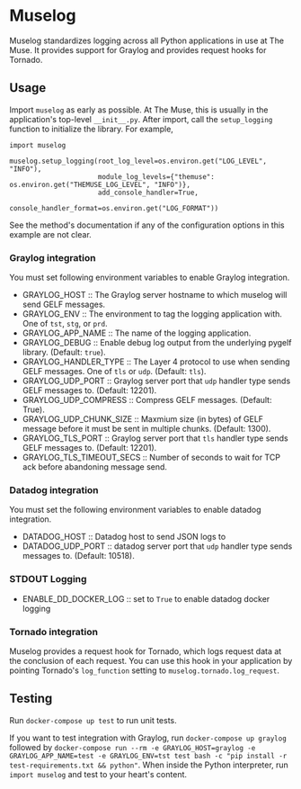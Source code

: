 # Muselog #

Muselog standardizes logging across all Python applications in use at The Muse. It provides support
for Graylog and provides request hooks for Tornado.

## Usage

Import `muselog` as early as possible. At The Muse, this is usually in the application's top-level `__init__.py`.
After import, call the `setup_logging` function to initialize the library. For example,

```
import muselog

muselog.setup_logging(root_log_level=os.environ.get("LOG_LEVEL", "INFO"),
                      module_log_levels={"themuse": os.environ.get("THEMUSE_LOG_LEVEL", "INFO")},
                      add_console_handler=True,
                      console_handler_format=os.environ.get("LOG_FORMAT"))
```

See the method's documentation if any of the configuration options in this example are not clear.

### Graylog integration
You must set following environment variables to enable Graylog integration.

- GRAYLOG_HOST              :: The Graylog server hostname to which muselog will send GELF messages.
- GRAYLOG_ENV               :: The environment to tag the logging application with. One of `tst`, `stg`, or `prd`.
- GRAYLOG_APP_NAME          :: The name of the logging application.
- GRAYLOG_DEBUG             :: Enable debug log output from the underlying pygelf library. (Default: `true`).
- GRAYLOG_HANDLER_TYPE      :: The Layer 4 protocol to use when sending GELF messages. One of `tls` or `udp`. (Default: `tls`).
- GRAYLOG_UDP_PORT          :: Graylog server port that `udp` handler type sends GELF messages to. (Default: 12201).
- GRAYLOG_UDP_COMPRESS      :: Compress GELF messages. (Default: True).
- GRAYLOG_UDP_CHUNK_SIZE    :: Maxmium size (in bytes) of GELF message before it must be sent in multiple chunks. (Default: 1300).
- GRAYLOG_TLS_PORT          :: Graylog server port that `tls` handler type sends GELF messages to. (Default: 12201).
- GRAYLOG_TLS_TIMEOUT_SECS  :: Number of seconds to wait for TCP ack before abandoning message send.

### Datadog integration
You must set the following environment variables to enable datadog integration.

- DATADOG_HOST            :: Datadog host to send JSON logs to
- DATADOG_UDP_PORT        :: datadog server port that `udp` handler type sends messages to. (Default: 10518).


### STDOUT Logging 
- ENABLE_DD_DOCKER_LOG  :: set to `True` to enable datadog docker logging 


### Tornado integration
Muselog provides a request hook for Tornado, which logs request data at the conclusion of each request.
You can use this hook in your application by pointing Tornado's `log_function` setting to `muselog.tornado.log_request`.

## Testing

Run `docker-compose up test` to run unit tests.

If you want to test integration with Graylog, run `docker-compose up graylog` followed by
`docker-compose run --rm -e GRAYLOG_HOST=graylog -e GRAYLOG_APP_NAME=test -e GRAYLOG_ENV=tst test bash -c "pip install -r test-requirements.txt && python"`. When inside the Python interpreter, run `import muselog` and test
to your heart's content.
